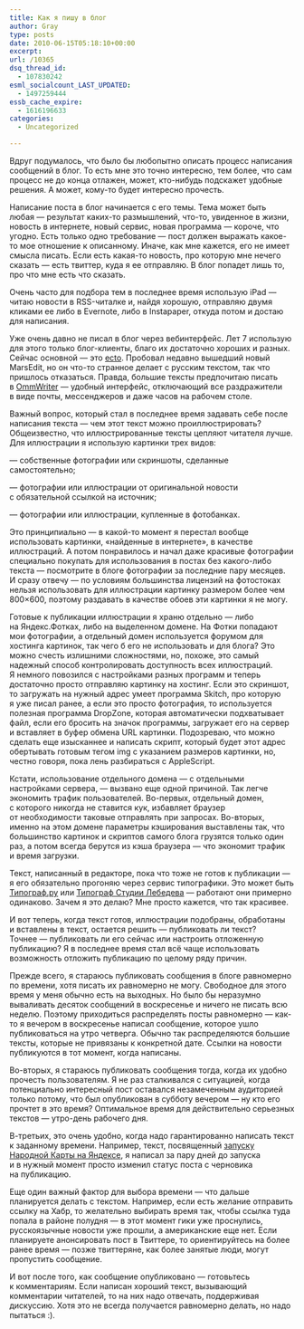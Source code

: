 ```yaml
---
title: Как я пишу в блог
author: Gray
type: posts
date: 2010-06-15T05:18:10+00:00
excerpt:
url: /10365
dsq_thread_id:
  - 107830242
esml_socialcount_LAST_UPDATED:
  - 1497259444
essb_cache_expire:
  - 1616196633
categories:
  - Uncategorized

---
```








Вдруг подумалось, что было&nbsp;бы любопытно описать процесс написания сообщений в&nbsp;блог. То&nbsp;есть мне это точно интересно, тем более, что сам процесс не&nbsp;до&nbsp;конца отлажен, может, кто-нибудь подскажет удобные решения. А&nbsp;может, кому-то будет интересно прочесть.

Написание поста в&nbsp;блог начинается с&nbsp;его темы. Тема может быть любая&nbsp;&mdash; результат каких-то размышлений, что-то, увиденное в&nbsp;жизни, новость в&nbsp;интернете, новый сервис, новая программа&nbsp;&mdash; короче, что угодно. Есть только одно требование&nbsp;&mdash; пост должен выражать какое-то мое отношение к&nbsp;описанному. Иначе, как мне кажется, его не&nbsp;имеет смысла писать. Если есть какая-то новость, про которую мне нечего сказать&nbsp;&mdash; есть твиттер, куда я&nbsp;ее&nbsp;отправляю. В&nbsp;блог попадет лишь&nbsp;то, про что мне есть что сказать.

Очень часто для подбора тем в&nbsp;последнее время использую iPad&nbsp;&mdash; читаю новости в&nbsp;RSS-читалке и, найдя хорошую, отправляю двумя кликами ее&nbsp;либо в&nbsp;Evernote, либо в&nbsp;Instapaper, откуда потом и&nbsp;достаю для написания.

Уже очень давно не&nbsp;писал в&nbsp;блог через вебинтерфейс. Лет 7&nbsp;использую для этого только блог-клиенты, благо их&nbsp;достаточно хороших и&nbsp;разных. Сейчас основной&nbsp;&mdash; это <a href="http://illuminex.com/ecto/features/" target="_blank">ecto</a>. Пробовал недавно вышедший новый MarsEdit, но&nbsp;он&nbsp;что-то странное делает с&nbsp;русским текстом, так что пришлось отказаться. Правда, большие тексты предпочитаю писать в&nbsp;<a href="http://www.google.com/url?sa=t&source=web&cd=1&ved=0CBsQFjAA&url=http%3A%2F%2Fwww.ommwriter.com%2F&ei=nBwWTPjgD8zzOb3QkZAM&usg=AFQjCNHAF_1WTuiMRIBfl6x4FhK9NXMbfw" target="_blank">OmmWriter</a>&nbsp;&mdash; удобный интерфейс, отключающий все раздражители в&nbsp;виде почты, мессенджеров и&nbsp;даже часов на&nbsp;рабочем столе.

Важный вопрос, который стал в&nbsp;последнее время задавать себе после написания текста&nbsp;&mdash; чем этот текст можно проиллюстрировать? Общеизвестно, что иллюстрированные тексты цепляют читателя лучше. Для иллюстрации я&nbsp;использую картинки трех видов:

&mdash;&nbsp;собственные фотографии или скриншоты, сделанные самостоятельно;

&mdash;&nbsp;фотографии или иллюстрации от&nbsp;оригинальной новости с&nbsp;обязательной ссылкой на&nbsp;источник;

&mdash;&nbsp;фотографии или иллюстрации, купленные в&nbsp;фотобанках.

Это принципиально&nbsp;&mdash; в&nbsp;какой-то момент я&nbsp;перестал вообще использовать картинки, &laquo;найденные в&nbsp;интернете&raquo;, в&nbsp;качестве иллюстраций. А&nbsp;потом понравилось и&nbsp;начал даже красивые фотографии специально покупать для использования в&nbsp;постах без какого-либо текста&nbsp;&mdash; посмотрите в&nbsp;блоге фотографии за&nbsp;последние пару месяцев. И&nbsp;сразу отвечу&nbsp;&mdash; по&nbsp;условиям большинства лицензий на&nbsp;фотостоках нельзя использовать для иллюстрации картинку размером более чем 800&times;600, поэтому раздавать в&nbsp;качестве обоев эти картинки я&nbsp;не&nbsp;могу.

Готовые к&nbsp;публикации иллюстрации я&nbsp;храню отдельно&nbsp;&mdash; либо на&nbsp;Яндекс.Фотках, либо на&nbsp;выделенном домене. На&nbsp;Фотки попадают мои фотографии, а&nbsp;отдельный домен используется форумом для хостинга картинок, так чего&nbsp;б его не&nbsp;использовать и&nbsp;для блога? Это можно счесть излишними сложностями, но, похоже, это самый надежный способ контролировать доступность всех иллюстраций. Я&nbsp;немного повозился с&nbsp;настройками разных программ и&nbsp;теперь достаточно просто отправляю картинку на&nbsp;хостинг. Если это скриншот, то&nbsp;загружать на&nbsp;нужный адрес умеет программа Skitch, про которую я&nbsp;уже писал ранее, а&nbsp;если это просто фотография, то&nbsp;используется полезная программа DropZone, которая автоматически подхватывает файл, если его бросить на&nbsp;значок программы, загружает его на&nbsp;сервер и&nbsp;вставляет в&nbsp;буфер обмена URL картинки. Подозреваю, что можно сделать еще изысканнее и&nbsp;написать скрипт, который будет этот адрес обертывать готовым тегом img с&nbsp;указанием размеров картинки, но, честно говоря, пока лень разбираться с&nbsp;AppleScript.

Кстати, использование отдельного домена&nbsp;&mdash; с&nbsp;отдельными настройками сервера,&nbsp;&mdash; вызвано еще одной причиной. Так легче экономить трафик пользователей. Во-первых, отдельный домен, с&nbsp;которого никогда не&nbsp;ставится кук, избавляет браузер от&nbsp;необходимости таковые отправлять при запросах. Во-вторых, именно на&nbsp;этом домене параметры кэширования выставлены так, что большинство картинок и&nbsp;скриптов самого блога грузятся только один раз, а&nbsp;потом всегда берутся из&nbsp;кэша браузера&nbsp;&mdash; что экономит трафик и&nbsp;время загрузки.

Текст, написанный в&nbsp;редакторе, пока что тоже не&nbsp;готов к&nbsp;публикации&nbsp;&mdash; я&nbsp;его обязательно прогоняю через сервис типографики. Это может быть <a href="http://typograf.ru/" target="_blank">Типограф.ру</a> или <a href="http://www.artlebedev.ru/tools/typograf/" target="_blank">Типограф Студии Лебедева</a>&nbsp;&mdash; работают они примерно одинаково. Зачем я&nbsp;это делаю? Мне просто кажется, что так красивее.

И&nbsp;вот теперь, когда текст готов, иллюстрации подобраны, обработаны и&nbsp;вставлены в&nbsp;текст, остается решить&nbsp;&mdash; публиковать&nbsp;ли текст? Точнее&nbsp;&mdash; публиковать&nbsp;ли его сейчас или настроить отложенную публикацию? Я&nbsp;в&nbsp;последнее время стал всё чаще использовать возможность отложить публикацию по&nbsp;целому ряду причин.

Прежде всего, я&nbsp;стараюсь публиковать сообщения в&nbsp;блоге равномерно по&nbsp;времени, хотя писать их&nbsp;равномерно не&nbsp;могу. Свободное для этого время у&nbsp;меня обычно есть на&nbsp;выходных. Но&nbsp;было&nbsp;бы неразумно вываливать десяток сообщений в&nbsp;воскресенье и&nbsp;ничего не&nbsp;писать всю неделю. Поэтому приходиться распределять посты равномерно&nbsp;&mdash; как-то я&nbsp;вечером в&nbsp;воскресенье написал сообщение, которое ушло публиковаться на&nbsp;утро четверга. Обычно так распределяются большие тексты, которые не&nbsp;привязаны к&nbsp;конкретной дате. Ссылки на&nbsp;новости публикуются в&nbsp;тот момент, когда написаны.

Во-вторых, я&nbsp;стараюсь публиковать сообщения тогда, когда их&nbsp;удобно прочесть пользователям. Я&nbsp;не&nbsp;раз сталкивался с&nbsp;ситуацией, когда потенциально интересный пост оставался незамеченным аудиторией только потому, что был опубликован в&nbsp;субботу вечером&nbsp;&mdash; ну&nbsp;кто его прочтет в&nbsp;это время? Оптимальное время для действительно серьезных текстов&nbsp;&mdash; утро-день рабочего дня.

В-третьих, это очень удобно, когда надо гарантированно написать текст к&nbsp;заданному времени. Например, текст, посвященный <a href="http://www.searchengines.ru/blog/archives/010200.html" target="_blank">запуску Народной Карты на&nbsp;Яндексе</a>, я&nbsp;написал за&nbsp;пару дней до&nbsp;запуска и&nbsp;в&nbsp;нужный момент просто изменил статус поста с&nbsp;черновика на&nbsp;публикацию.

Еще один важный фактор для выбора времени&nbsp;&mdash; что дальше планируется делать с&nbsp;текстом. Например, если есть желание отправить ссылку на&nbsp;Хабр, то&nbsp;желательно выбирать время так, чтобы ссылка туда попала в&nbsp;районе полудня&nbsp;&mdash; в&nbsp;этот момент гики уже проснулись, русскоязычные новости уже прошли, а&nbsp;американские еще нет. Если планируете анонсировать пост в&nbsp;Твиттере, то&nbsp;ориентируйтесь на&nbsp;более ранее время&nbsp;&mdash; позже твиттеряне, как более занятые люди, могут пропустить сообщение.

И&nbsp;вот после того, как сообщение опубликовано&nbsp;&mdash; готовьтесь к&nbsp;комментариям. Если написан хороший текст, вызывающий комментарии читателей, то&nbsp;на&nbsp;них надо отвечать, поддерживая дискуссию. Хотя это не&nbsp;всегда получается равномерно делать, но&nbsp;надо пытаться :).
